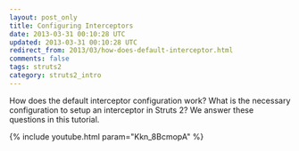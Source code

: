 ```yaml
---           
layout: post_only
title: Configuring Interceptors 
date: 2013-03-31 00:10:28 UTC
updated: 2013-03-31 00:10:28 UTC
redirect_from: 2013/03/how-does-default-interceptor.html
comments: false
tags: struts2
category: struts2_intro
---
```


How does the default interceptor configuration work? What is the necessary configuration to setup an interceptor in Struts 2? We answer these questions in this tutorial.

{% include youtube.html param="Kkn_8BcmopA" %} 